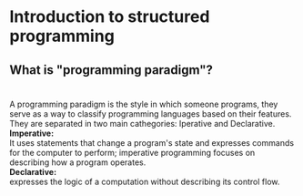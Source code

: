 # Introduction to structured programming <h2>
## What is "programming paradigm"? <h1>
A programming paradigm is the style in which someone programs, they serve as a way to classify programming languages based on their features. They are separated in two main cathegories: Iperative and Declarative.  <br>
**Imperative:**  <br>
It uses statements that change a program's state and expresses commands for the computer to perform; imperative programming focuses on describing how a program operates.  <br>
**Declarative:**  <br>
expresses the logic of a computation without describing its control flow. 
